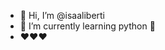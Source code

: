 - 👋 Hi, I’m @isaaliberti
- 🌱 I’m currently learning python 🐍
- ❤❤❤

<!---
isaaliberti/isaaliberti is a ✨ special ✨ repository because its `README.md` (this file) appears on your GitHub profile.
You can click the Preview link to take a look at your changes.
--->
